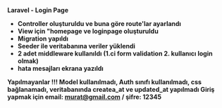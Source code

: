 <b>Laravel - Login Page<b>

- Controller oluşturuldu ve buna göre route'lar ayarlandı
- View için "homepage ve loginpage oluşturuldu
- Migration yapıldı
- Seeder ile veritabanına veriler yüklendi
- 2 adet middleware kullanıldı (1.ci form validation 2. kullanıcı login olmak)
- hata mesajları ekrana yazıldı



Yapılmayanlar
!!! Model kullanılmadı, Auth sınıfı kullanılmadı, css bağlanamadı, veritabanında createa_at ve updated_at yapılmadı
Giriş yapmak için email: murat@gmail.com / şifre: 12345
